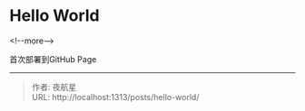 # Hello World


&lt;!--more--&gt;

首次部署到GitHub Page


---

> 作者: 夜航星  
> URL: http://localhost:1313/posts/hello-world/  

